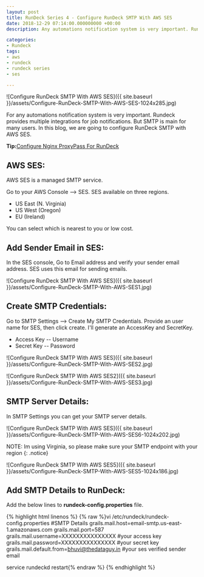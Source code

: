 ```yaml
---
layout: post
title: RunDeck Series 4 - Configure RunDeck SMTP With AWS SES
date: 2018-12-29 07:14:00.000000000 +00:00
description: Any automations notification system is very important. Rundeck provides multiple integrations.We can configure rundeck SMTP with AWS SES.

categories:
- Rundeck
tags:
- aws
- rundeck
- rundeck series
- ses

---
```

![Configure RunDeck SMTP With AWS SES]({{ site.baseurl }}/assets/Configure-RunDeck-SMTP-With-AWS-SES-1024x285.jpg)

For any automations notification system is very important. Rundeck provides multiple integrations for job notifications. But SMTP is main for many users. In this blog, we are going to configure RunDeck SMTP with AWS SES.

**Tip:**[Configure Nginx ProxyPass For RunDeck](https://www.sqlgossip.com/configure-nginx-proxypass-for-rundeck/)

AWS SES:
--------

AWS SES is a managed SMTP service.

Go to your AWS Console --> SES.
SES available on three regions.

-   US East (N. Virginia)
-   US West (Oregon)
-   EU (Ireland)

You can select which is nearest to you or low cost.

Add Sender Email in SES:
------------------------

In the SES console, Go to Email address and verify your sender email address. SES uses this email for sending emails.

![Configure RunDeck SMTP With AWS SES]({{ site.baseurl }}/assets/Configure-RunDeck-SMTP-With-AWS-SES1.jpg)

Create SMTP Credentials:
------------------------

Go to SMTP Settings --> Create My SMTP Credentials.
Provide an user name for SES, then click create. I'll generate an AccessKey and SecretKey.

-   Access Key -- Username
-   Secret Key -- Password

![Configure RunDeck SMTP With AWS SES]({{ site.baseurl }}/assets/Configure-RunDeck-SMTP-With-AWS-SES2.jpg)

![Configure RunDeck SMTP With AWS SES2]({{ site.baseurl }}/assets/Configure-RunDeck-SMTP-With-AWS-SES3.jpg)

SMTP Server Details:
--------------------

In SMTP Settings you can get your SMTP server details.

![Configure RunDeck SMTP With AWS SES]({{ site.baseurl }}/assets/Configure-RunDeck-SMTP-With-AWS-SES6-1024x202.jpg)

NOTE: Im using Virginia, so please make sure your SMTP endpoint with your region {: .notice}

![Configure RunDeck SMTP With AWS SES5]({{ site.baseurl }}/assets/Configure-RunDeck-SMTP-With-AWS-SES5-1024x186.jpg)

Add SMTP Details to RunDeck:
----------------------------

Add the below lines to **rundeck-config.properties** file.


{% highlight html linenos %} {% raw %}vi /etc/rundeck/rundeck-config.properties
#SMTP Details
grails.mail.host=email-smtp.us-east-1.amazonaws.com 
grails.mail.port=587 
grails.mail.username=XXXXXXXXXXXXXXX #your access key 
grails.mail.password=XXXXXXXXXXXXXXX #your secret key 
grails.mail.default.from=bhuvi@thedataguy.in #your ses verified sender email

service rundeckd restart{% endraw %} {% endhighlight %}